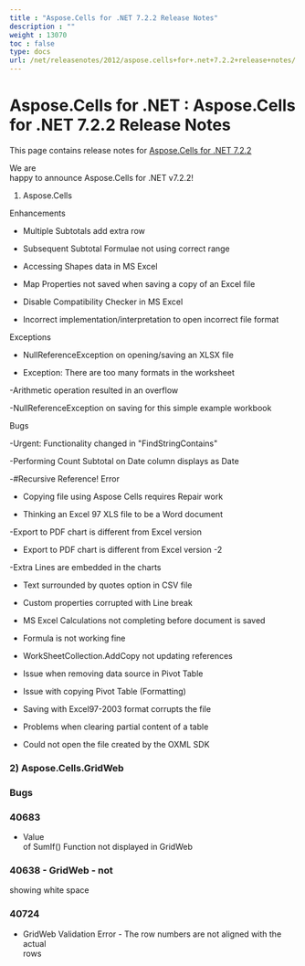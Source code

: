 ```yaml
---
title : "Aspose.Cells for .NET 7.2.2 Release Notes" 
description : "" 
weight : 13070 
toc : false
type: docs
url: /net/releasenotes/2012/aspose.cells+for+.net+7.2.2+release+notes/
---
```


# Aspose.Cells for .NET : Aspose.Cells for .NET 7.2.2 Release Notes


This page contains release notes for [Aspose.Cells for .NET 7.2.2](http://www.aspose.com/downloads/cells/net/new-releases/aspose.cells-for-.net-7.2.2/)

We are  
happy to announce Aspose.Cells for .NET v7.2.2!

1) Aspose.Cells

Enhancements

*   Multiple Subtotals add extra row

*   Subsequent Subtotal Formulae not using correct range

*   Accessing Shapes data in MS Excel 

*   Map Properties not saved when saving a copy of an Excel file

*   Disable Compatibility Checker in MS Excel

*   Incorrect implementation/interpretation to open incorrect file format

Exceptions

*   NullReferenceException on opening/saving an XLSX file

*   Exception: There are too many formats in the worksheet

\-Arithmetic operation resulted in an overflow

\-NullReferenceException on saving for this simple example workbook

Bugs

\-Urgent: Functionality changed in "FindStringContains"

\-Performing Count Subtotal on Date column displays as Date

\-#Recursive Reference! Error

*   Copying file using Aspose Cells requires Repair work

*   Thinking an Excel 97 XLS file to be a Word document

\-Export to PDF chart is different from Excel version

*   Export to PDF chart is different from Excel version -2

\-Extra Lines are embedded in the charts

*   Text surrounded by quotes option in CSV file

*   Custom properties corrupted with Line break

*   MS Excel Calculations not completing before document is saved

*   Formula is not working fine

*   WorkSheetCollection.AddCopy not updating references

*   Issue when removing data source in Pivot Table

*   Issue with copying Pivot Table (Formatting)

*   Saving with Excel97-2003 format corrupts the file

*   Problems when clearing partial content of a table

*   Could not open the file created by the OXML SDK

### 2) Aspose.Cells.GridWeb

### Bugs

### 40683

*   Value  
    of SumIf() Function not displayed in GridWeb

### 40638 - GridWeb - not

showing white space 

### 40724

*   GridWeb Validation Error - The row numbers are not aligned with the actual  
    rows 

